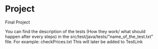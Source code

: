 # Project
Final Project

You can find the description of the tests (How they work/ what should happen after every steps) in the src/test/java/tests/"name_of_the_test.txt" file. For example: checkPrices.txt
This will later be added to TestLink
